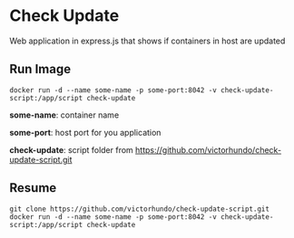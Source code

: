 # Check Update
Web application in express.js that shows if containers in host are updated

## Run Image
`docker run -d --name some-name -p some-port:8042 -v check-update-script:/app/script check-update`


**some-name**: container name

**some-port**: host port for you application

**check-update**: script folder from https://github.com/victorhundo/check-update-script.git

## Resume

```
git clone https://github.com/victorhundo/check-update-script.git
docker run -d --name some-name -p some-port:8042 -v check-update-script:/app/script check-update
```

